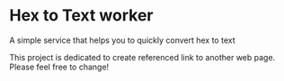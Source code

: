 # Hex to Text worker

A simple service that helps you to quickly convert hex to text

This project is dedicated to create referenced link to another web page. Please feel free to change!